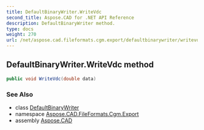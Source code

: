 ```yaml
---
title: DefaultBinaryWriter.WriteVdc
second_title: Aspose.CAD for .NET API Reference
description: DefaultBinaryWriter method. 
type: docs
weight: 270
url: /net/aspose.cad.fileformats.cgm.export/defaultbinarywriter/writevdc/
---
```

## DefaultBinaryWriter.WriteVdc method

```csharp
public void WriteVdc(double data)
```

### See Also

* class [DefaultBinaryWriter](../)
* namespace [Aspose.CAD.FileFormats.Cgm.Export](../../../aspose.cad.fileformats.cgm.export/)
* assembly [Aspose.CAD](../../../)


